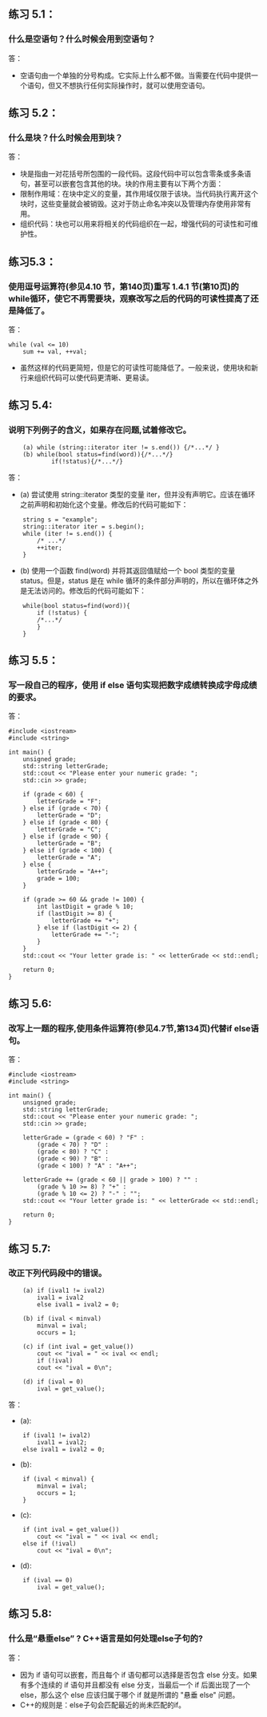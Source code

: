 ## 练习 5.1：
### 什么是空语句？什么时候会用到空语句？
答：  
* 空语句由一个单独的分号构成。它实际上什么都不做。当需要在代码中提供一个语句，但又不想执行任何实际操作时，就可以使用空语句。
## 练习 5.2：
### 什么是块？什么时候会用到块？
答：  
* 块是指由一对花括号所包围的一段代码。这段代码中可以包含零条或多条语句，甚至可以嵌套包含其他的块。块的作用主要有以下两个方面：
* 限制作用域：在块中定义的变量，其作用域仅限于该块。当代码执行离开这个块时，这些变量就会被销毁。这对于防止命名冲突以及管理内存使用非常有用。
* 组织代码：块也可以用来将相关的代码组织在一起，增强代码的可读性和可维护性。
## 练习5.3：
### 使用逗号运算符(参见4.10 节，第140页)重写 1.4.1 节(第10页)的 while循环，使它不再需要块，观察改写之后的代码的可读性提高了还是降低了。
答：  
```
while (val <= 10)
    sum += val, ++val;
```
* 虽然这样的代码更简短，但是它的可读性可能降低了。一般来说，使用块和新行来组织代码可以使代码更清晰、更易读。
## 练习 5.4:
### 说明下列例子的含义，如果存在问题,试着修改它。
```
	(a) while (string::iterator iter != s.end()) {/*...*/ }
	(b) while(bool status=find(word)){/*...*/}
		    if(!status){/*...*/}
```
答：  
* (a) 尝试使用 string::iterator 类型的变量 iter，但并没有声明它。应该在循环之前声明和初始化这个变量。修改后的代码可能如下：
```
	string s = "example";
	string::iterator iter = s.begin();
	while (iter != s.end()) {
		/* ...*/
		++iter;
	}
```
* (b) 使用一个函数 find(word) 并将其返回值赋给一个 bool 类型的变量 status。但是，status 是在 while 循环的条件部分声明的，所以在循环体之外是无法访问的。修改后的代码可能如下：
```
    while(bool status=find(word)){
    	if (!status) {
    	/*...*/
    	}
    }
```
## 练习 5.5：
### 写一段自己的程序，使用 if else 语句实现把数字成绩转换成字母成绩的要求。
答：  
```
#include <iostream>
#include <string>

int main() {
	unsigned grade;
	std::string letterGrade;
	std::cout << "Please enter your numeric grade: ";
	std::cin >> grade;

	if (grade < 60) {
		letterGrade = "F";
	} else if (grade < 70) {
		letterGrade = "D";
	} else if (grade < 80) {
		letterGrade = "C";
	} else if (grade < 90) {
		letterGrade = "B";
	} else if (grade < 100) {
		letterGrade = "A";
	} else {
		letterGrade = "A++";
		grade = 100;
	}

	if (grade >= 60 && grade != 100) {
		int lastDigit = grade % 10;
		if (lastDigit >= 8) {
			letterGrade += "+";
		} else if (lastDigit <= 2) {
			letterGrade += "-";
		}
	}
	std::cout << "Your letter grade is: " << letterGrade << std::endl;

	return 0;
}
```
## 练习 5.6:
### 改写上一题的程序,使用条件运算符(参见4.7节,第134页)代替if else语句。
答：  
```
#include <iostream>
#include <string>

int main() {
	unsigned grade;
	std::string letterGrade;
	std::cout << "Please enter your numeric grade: ";
	std::cin >> grade;

	letterGrade = (grade < 60) ? "F" :
		(grade < 70) ? "D" :
		(grade < 80) ? "C" :
		(grade < 90) ? "B" :
		(grade < 100) ? "A" : "A++";

	letterGrade += (grade < 60 || grade > 100) ? "" :
		(grade % 10 >= 8) ? "+" :
		(grade % 10 <= 2) ? "-" : "";
	std::cout << "Your letter grade is: " << letterGrade << std::endl;

	return 0;
}
```
## 练习 5.7:
### 改正下列代码段中的错误。
```
	(a) if (ival1 != ival2)
		ival1 = ival2
	    else ival1 = ival2 = 0;
	    
	(b) if (ival < minval)
		minval = ival;
		occurs = 1;
	
	(c) if (int ival = get_value()) 
		cout << "ival = " << ival << endl;
	    if (!ival)
		cout << "ival = 0\n";
		
	(d) if (ival = 0)
		ival = get_value();
```
答：  
* (a):
```
	if (ival1 != ival2)
		ival1 = ival2;
	else ival1 = ival2 = 0;
```
* (b):
```
	if (ival < minval) {
		minval = ival;
		occurs = 1;
	}
```
* (c):
```
	if (int ival = get_value())
		cout << "ival = " << ival << endl;
	else if (!ival)
		cout << "ival = 0\n";
```
* (d):
```
	if (ival == 0)
		ival = get_value();
```
## 练习 5.8:
### 什么是“悬垂else” ? C++语言是如何处理else子句的?
答：  
* 因为 if 语句可以嵌套，而且每个 if 语句都可以选择是否包含 else 分支。如果有多个连续的 if 语句并且都没有 else 分支，当最后一个 if 后面出现了一个 else，那么这个 else 应该归属于哪个 if 就是所谓的 "悬垂 else" 问题。
* C++的规则是：else子句会匹配最近的尚未匹配的if。
